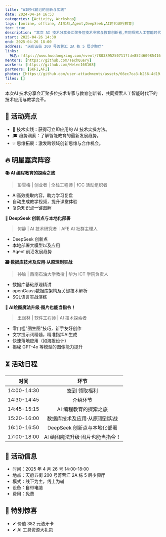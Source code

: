 ```yaml
---
title: "AI时代前沿的创新与实践"
date: 2024-04-14 16:53
categories: [Activity, Workshop]
tags: [online, offline, AI实战,Agent,DeepSeek,AI时代编程教育]
toc: true
description: "本次 AI 技术分享会汇聚多位技术专家与教育创新者,共同探索人工智能时代下的技术应用与教学变革。"
start: 2025-04-26 14:30
end: 2025-04-26 18:00
address: "天府五街 200 号菁蓉汇 2A 栋 5 层少颢厅"
links:
  报名: https://www.huodongxing.com/event/7803895250711?td=8524609854161
mentors: [https://github.com/TechQuery]
workers: [https://github.com/Helen168168]
partners: [SKFI,AFI]
photos: [https://github.com/user-attachments/assets/66ec7ca3-b256-4d19-bc4b-52511d93d2f1]
files: []
---
```


本次AI 技术分享会汇聚多位技术专家与教育创新者，共同探索人工智能时代下的技术应用与教学变革。

## 📢 活动亮点
- 🔧 技术实践：获得可立即应用的 AI 技术实操方法。
- 🎓 趋势洞察：了解智能教育的最新发展趋势。
- 💡 思维拓展：激发跨领域创新思维与合作机会。

## 🔥 明星嘉宾阵容

**📚 AI 编程教育的探索之旅**

> 彭雪梅 | 创业者 | 全栈工程师 | fCC 活动组织者

- AI高效提取内容，助力学习复盘
- 自动生成教学视频，提升课堂体验
- 复杂知识点一键图解

**🤖 DeepSeek 创新点与本地化部署**

> 何静 | AI 技术研究者｜AFE AI 社群主理人

- DeepSeek 创新点
- 本地部署大模型以及应用
- Agent 前沿发展趋势

**🗃️ 数据库技术及应用·从原理到实战**

> 孙瑜 | 西南石油大学教授 | 华为 ICT 学院负责人

- 数据库基础原理精讲
- openGauss数据库架构及关键技术解析
- SQL语言实战演练

**🎨 AI绘图魔法升级·图片也能当指令！**

> 王润林 | 软件工程师 | AI 技术探索者

- 零门槛"图生图"技巧，新手友好创作
- 文字提示词精髓，精准指挥AI生成
- 快速落地应用（如海报设计）
- 揭秘 GPT-4o 等模型的图像能力提升

## ⏳ 活动日程

|    时间     |               环节               |
| :---------: | :------------------------------: |
| 14:00-14:30 |          签到 领取福利           |
| 14:30-14:45 |             介绍环节             |
| 14:45-15:15 |      AI 编程教育的探索之旅       |
| 15:20-16:00 |  数据库技术及应用·从原理到实战   |
| 16:10-16:50 |   DeepSeek 创新点与本地化部署    |
| 17:00-18:00 | AI 绘图魔法升级·图片也能当指令！ |

## 🚀 活动信息

- 时间：2025 年 4 月 26 号 14:00-18:00
- 地点：天府五街 200 号菁蓉汇 2A 栋 5 层少颢厅  
- 模式：线下为主，线上为辅
- 设备：自带电脑
- 费用：免费

## 🎁 特别惊喜

- ✔ 价值 382 元洁牙卡
- ✔ AI 工具资源大礼包
